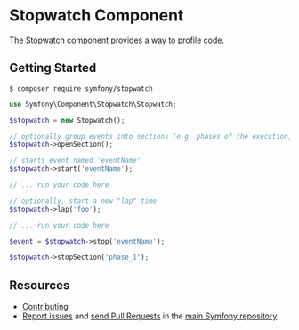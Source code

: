 Stopwatch Component
===================

The Stopwatch component provides a way to profile code.

Getting Started
---------------

```
$ composer require symfony/stopwatch
```

```php
use Symfony\Component\Stopwatch\Stopwatch;

$stopwatch = new Stopwatch();

// optionally group events into sections (e.g. phases of the execution)
$stopwatch->openSection();

// starts event named 'eventName'
$stopwatch->start('eventName');

// ... run your code here

// optionally, start a new "lap" time
$stopwatch->lap('foo');

// ... run your code here

$event = $stopwatch->stop('eventName');

$stopwatch->stopSection('phase_1');
```

Resources
---------

 * [Contributing](https://symfony.com/doc/current/contributing/index.html)
 * [Report issues](https://github.com/symfony/symfony/issues) and
   [send Pull Requests](https://github.com/symfony/symfony/pulls)
   in the [main Symfony repository](https://github.com/symfony/symfony)
